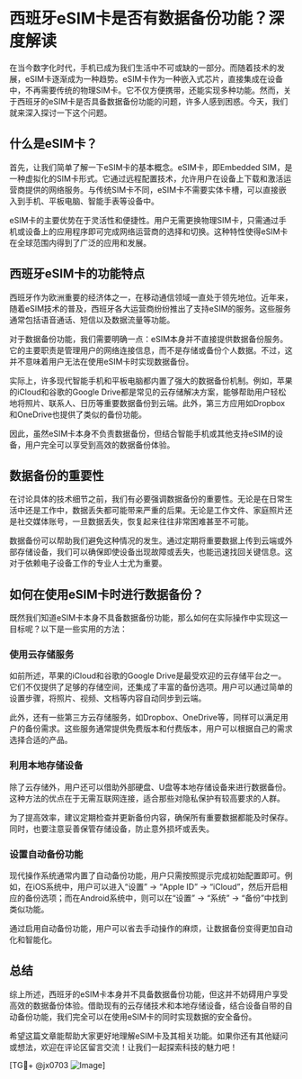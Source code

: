 # 西班牙eSIM卡是否有数据备份功能？深度解读

在当今数字化时代，手机已成为我们生活中不可或缺的一部分。而随着技术的发展，eSIM卡逐渐成为一种趋势。eSIM卡作为一种嵌入式芯片，直接集成在设备中，不再需要传统的物理SIM卡。它不仅方便携带，还能实现多种功能。然而，关于西班牙的eSIM卡是否具备数据备份功能的问题，许多人感到困惑。今天，我们就来深入探讨一下这个问题。

## 什么是eSIM卡？

首先，让我们简单了解一下eSIM卡的基本概念。eSIM卡，即Embedded SIM，是一种虚拟化的SIM卡形式。它通过远程配置技术，允许用户在设备上下载和激活运营商提供的网络服务。与传统SIM卡不同，eSIM卡不需要实体卡槽，可以直接嵌入到手机、平板电脑、智能手表等设备中。

eSIM卡的主要优势在于灵活性和便捷性。用户无需更换物理SIM卡，只需通过手机或设备上的应用程序即可完成网络运营商的选择和切换。这种特性使得eSIM卡在全球范围内得到了广泛的应用和发展。

## 西班牙eSIM卡的功能特点

西班牙作为欧洲重要的经济体之一，在移动通信领域一直处于领先地位。近年来，随着eSIM技术的普及，西班牙各大运营商纷纷推出了支持eSIM的服务。这些服务通常包括语音通话、短信以及数据流量等功能。

对于数据备份功能，我们需要明确一点：eSIM本身并不直接提供数据备份服务。它的主要职责是管理用户的网络连接信息，而不是存储或备份个人数据。不过，这并不意味着用户无法在使用eSIM卡时实现数据备份。

实际上，许多现代智能手机和平板电脑都内置了强大的数据备份机制。例如，苹果的iCloud和谷歌的Google Drive都是常见的云存储解决方案，能够帮助用户轻松地将照片、联系人、日历等重要数据备份到云端。此外，第三方应用如Dropbox和OneDrive也提供了类似的备份功能。

因此，虽然eSIM卡本身不负责数据备份，但结合智能手机或其他支持eSIM的设备，用户完全可以享受到高效的数据备份体验。

## 数据备份的重要性

在讨论具体的技术细节之前，我们有必要强调数据备份的重要性。无论是在日常生活中还是工作中，数据丢失都可能带来严重的后果。无论是工作文件、家庭照片还是社交媒体账号，一旦数据丢失，恢复起来往往非常困难甚至不可能。

数据备份可以帮助我们避免这种情况的发生。通过定期将重要数据上传到云端或外部存储设备，我们可以确保即使设备出现故障或丢失，也能迅速找回关键信息。这对于依赖电子设备工作的专业人士尤为重要。

## 如何在使用eSIM卡时进行数据备份？

既然我们知道eSIM卡本身不具备数据备份功能，那么如何在实际操作中实现这一目标呢？以下是一些实用的方法：

### 使用云存储服务

如前所述，苹果的iCloud和谷歌的Google Drive是最受欢迎的云存储平台之一。它们不仅提供了足够的存储空间，还集成了丰富的备份选项。用户可以通过简单的设置步骤，将照片、视频、文档等内容自动同步到云端。

此外，还有一些第三方云存储服务，如Dropbox、OneDrive等，同样可以满足用户的备份需求。这些服务通常提供免费版本和付费版本，用户可以根据自己的需求选择合适的产品。

### 利用本地存储设备

除了云存储外，用户还可以借助外部硬盘、U盘等本地存储设备来进行数据备份。这种方法的优点在于无需互联网连接，适合那些对隐私保护有较高要求的人群。

为了提高效率，建议定期检查并更新备份内容，确保所有重要数据都能及时保存。同时，也要注意妥善保管存储设备，防止意外损坏或丢失。

### 设置自动备份功能

现代操作系统通常内置了自动备份功能，用户只需按照提示完成初始配置即可。例如，在iOS系统中，用户可以进入“设置” -> “Apple ID” -> “iCloud”，然后开启相应的备份选项；而在Android系统中，则可以在“设置” -> “系统” -> “备份”中找到类似功能。

通过启用自动备份功能，用户可以省去手动操作的麻烦，让数据备份变得更加自动化和智能化。

## 总结

综上所述，西班牙的eSIM卡本身并不具备数据备份功能，但这并不妨碍用户享受高效的数据备份体验。借助现有的云存储技术和本地存储设备，结合设备自带的自动备份功能，我们完全可以在使用eSIM卡的同时实现数据的安全备份。

希望这篇文章能帮助大家更好地理解eSIM卡及其相关功能。如果你还有其他疑问或想法，欢迎在评论区留言交流！让我们一起探索科技的魅力吧！

[TG💪+ @jx0703 ![Image](https://github.com/user-attachments/assets/dbca1d08-cadb-493c-b0ec-ad6f7a83f270)]